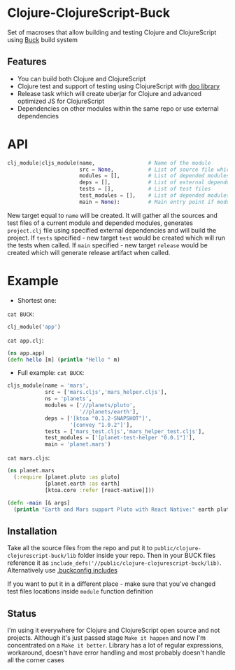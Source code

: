 # Clojure-ClojureScript-Buck

Set of macroses that allow building and testing Clojure and ClojureScript using [Buck](https://buckbuild.com) build system

## Features

- You can build both Clojure and ClojureScript
- Clojure test and support of testing using ClojureScript with [doo library](https://github.com/bensu/doo)
- Release task which will create uberjar for Clojure and advanced optimized JS for ClojureScript
- Dependencies on other modules within the same repo or use external dependencies

# API

``` python
clj_module|cljs_module(name,                 # Name of the module
                       src = None,           # List of source file which belongs to the module
                       modules = [],         # List of depended modules
                       deps = [],            # List of external dependencies e.g. clojars links
                       tests = [],           # List of test files
                       test_modules = [],    # List of depended modules which required for testing
                       main = None):         # Main entry point if module it meant to be used as an app
```
New target equal to `name` will be created. It will gather all the sources and test files of a current module and depended modules, generates `project.clj` file using specified external dependencies and will build the project.
If `tests` specified - new target `test` would be created which will run the tests when called.
If `main` specified - new target `release` would be created which will generate release artifact when called.

# Example

- Shortest one:

`cat BUCK`:
``` python
clj_module('app')
```
`cat app.clj`:
``` clojure
(ns app.app)
(defn hello [m] (println "Hello " m)
```

- Full example:
`cat BUCK`:
``` python
cljs_module(name = 'mars',
	        src = ['mars.cljs','mars_helper.cljs'],
            ns = 'planets',
            modules = ['//planets/pluto',
			           '//planets/earth'],
 		    deps = ['[ktoa "0.1.2-SNAPSHOT"]',
			        '[convey "1.0.2"]'],
			tests = ['mars_test.cljs','mars_helper_test.cljs'],
            test_modules = ['[planet-test-helper "0.0.1"]'],
            main = 'planet.mars')
```
`cat mars.cljs`:
``` clojure
(ns planet.mars
  (:require [planet.pluto :as pluto]
            [planet.earth :as earth]
            [ktoa.core :refer [react-native]]))

(defn -main [& args]
  (println "Earth and Mars support Pluto with React Native:" earth pluto react-native))
```

## Installation

Take all the source files from the repo and put it to `public/clojure-clojurescript-buck/lib` folder inside your repo. Then in your BUCK files reference it as `include_defs('//public/clojure-clojurescript-buck/lib)`. Alternatively use [.buckconfig includes](https://buckbuild.com/concept/buckconfig.html#buildfile.includes)

If you want to put it in a different place - make sure that you've changed test files locations inside `module` function definition

## Status

I'm using it everywhere for Clojure and ClojureScript open source and not projects. Although it's just passed stage `Make it happen` and now I'm concentrated on a `Make it better`. Library has a lot of regular expressions, workaround, doesn't have error handling and most probably doesn't handle all the corner cases
